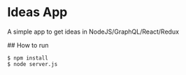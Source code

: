 # Ideas App

A simple app to get ideas in NodeJS/GraphQL/React/Redux

## How to run
```
$ npm install
$ node server.js
```
